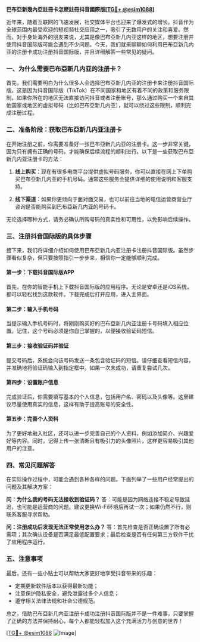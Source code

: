 **巴布亞新幾內亞註冊卡怎麽註冊抖音國際版[[TG💪+ @esim1088](https://t.me/s/esim1088)]**

近年来，随着互联网的飞速发展，社交媒体平台也迎来了爆发式的增长。抖音作为全球范围内最受欢迎的短视频社交应用之一，吸引了无数用户的关注和喜爱。然而，对于身处海外的朋友来说，尤其是像巴布亞新几内亚这样的地区，想要注册并使用抖音国际版可能会遇到不少问题。今天，我们就来聊聊如何利用巴布亞新几内亚的注册卡成功注册抖音国际版，并且详细解答一些常见的疑问。

### 一、为什么需要巴布亞新几内亚的注册卡？

首先，我们需要明白为什么很多人会选择巴布亞新几内亚的注册卡来注册抖音国际版。这是因为抖音国际版（TikTok）在不同国家和地区有着不同的政策和服务限制。如果你所在的地区无法直接访问抖音或者注册账号，那么通过购买一个来自其他国家或地区的虚拟号码（比如巴布亞新几内亚），就可以绕过这些限制，顺利完成注册过程。

### 二、准备阶段：获取巴布亞新几内亚注册卡

在开始注册之前，你需要准备好一张巴布亞新几内亚的注册卡。这一步非常关键，因为只有拥有正确的号码，才能确保后续流程的顺利进行。以下是一些获取巴布亞新几内亚注册卡的方法：

1. **线上购买**：现在有很多电商平台提供虚拟号码服务，你可以直接在网上下单购买巴布亞新几内亚的手机号码。通常这些服务会提供详细的使用说明和客服支持。
   
2. **线下渠道**：如果你更倾向于面对面交易，也可以前往当地的电信运营商营业厅咨询是否能购买到巴布亞新几内亚的号码卡。

无论选择哪种方式，请务必确认所购号码的真实性和可用性，以免影响后续操作。

### 三、注册抖音国际版的具体步骤

接下来，我们将详细介绍如何使用巴布亞新几内亚注册卡注册抖音国际版。虽然步骤看似复杂，但只要按照指引一步步来，相信你一定能够顺利完成。

#### 第一步：下载抖音国际版APP

首先，在你的智能手机上下载抖音国际版的应用程序。无论是安卓还是iOS系统，都可以轻松找到这款软件。下载完成后打开应用，进入主界面。

#### 第二步：输入手机号码

当提示输入手机号码时，将刚刚购买好的巴布亞新几内亚注册卡号码填入相应位置。记住，这个号码必须是你自己掌握的，以便接收验证码短信。

#### 第三步：接收验证码并验证

提交号码后，系统会向该号码发送一条包含验证码的短信。请仔细查看短信内容，并准确地将验证码输入到指定框中。如果一次未成功，请重复尝试几次。

#### 第四步：设置账户信息

完成验证后，你需要填写基本的个人信息，包括用户名、密码以及头像等。这里建议尽量使用真实的信息，这样有助于提高账号的安全性。

#### 第五步：完善个人资料

为了更好地融入社区，还可以进一步完善自己的个人资料，例如添加简介、兴趣爱好等内容。同时，记得上传一张清晰且有吸引力的头像照片，这样更容易吸引其他用户的注意。

### 四、常见问题解答

在实际操作过程中，可能会遇到各种各样的问题。下面列举了一些用户经常提出的问题及其解决方案：

**问：为什么我的号码无法接收到验证码？**
答：可能是因为网络连接不稳定导致延迟，也可能是运营商的问题。建议更换Wi-Fi环境后再试一次；如果仍然不行，则联系客服寻求帮助。

**问：注册成功后发现无法正常使用怎么办？**
答：首先检查是否正确设置了所有必需项；其次确认设备是否满足最低配置要求；最后检查是否有任何第三方软件干扰了应用程序运行。

### 五、注意事项

最后，还有一些小贴士可以帮助大家更好地享受抖音带来的乐趣：

- 定期更新软件版本以获得最新功能；
- 注意保护隐私安全，避免泄露过多个人信息；
- 遵守相关法律法规和社会公德规范。

总之，借助巴布亞新几内亚注册卡成功注册抖音国际版并不是一件难事，只要掌握了正确的方法并保持耐心，每个人都能轻松加入这个充满活力与创意的世界！

[[TG💪+ @esim1088](https://t.me/s/esim1088) ![Image](https://i.postimg.cc/4NQfJmqS/Snipaste-2025-05-13-00-14-12.png)]